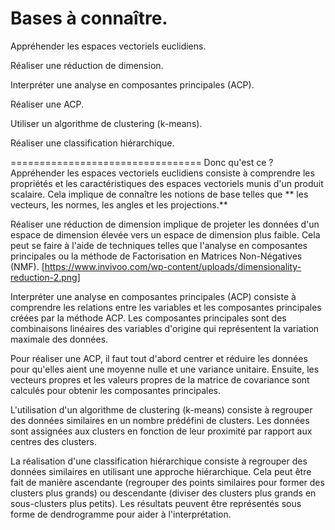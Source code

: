 # Bases à connaître.
Appréhender les espaces vectoriels euclidiens.

Réaliser une réduction de dimension.

Interpréter une analyse en composantes principales (ACP).

Réaliser une ACP.

Utiliser un algorithme de clustering (k-means).

Réaliser une classification hiérarchique.

================================= 
Donc qu'est ce ? 
Appréhender les espaces vectoriels euclidiens consiste à comprendre les propriétés et les caractéristiques des espaces vectoriels munis d'un produit scalaire. Cela implique de connaître les notions de base telles que ** les vecteurs, les normes, les angles et les projections.**

Réaliser une réduction de dimension implique de projeter les données d'un espace de dimension élevée vers un espace de dimension plus faible. Cela peut se faire à l'aide de techniques telles que l'analyse en composantes principales ou la méthode de Factorisation en Matrices Non-Négatives (NMF). [https://www.invivoo.com/wp-content/uploads/dimensionality-reduction-2.png]

Interpréter une analyse en composantes principales (ACP) consiste à comprendre les relations entre les variables et les composantes principales créées par la méthode ACP. Les composantes principales sont des combinaisons linéaires des variables d'origine qui représentent la variation maximale des données.

Pour réaliser une ACP, il faut tout d'abord centrer et réduire les données pour qu'elles aient une moyenne nulle et une variance unitaire. Ensuite, les vecteurs propres et les valeurs propres de la matrice de covariance sont calculés pour obtenir les composantes principales.

L'utilisation d'un algorithme de clustering (k-means) consiste à regrouper des données similaires en un nombre prédéfini de clusters. Les données sont assignées aux clusters en fonction de leur proximité par rapport aux centres des clusters.

La réalisation d'une classification hiérarchique consiste à regrouper des données similaires en utilisant une approche hiérarchique. Cela peut être fait de manière ascendante (regrouper des points similaires pour former des clusters plus grands) ou descendante (diviser des clusters plus grands en sous-clusters plus petits). Les résultats peuvent être représentés sous forme de dendrogramme pour aider à l'interprétation.